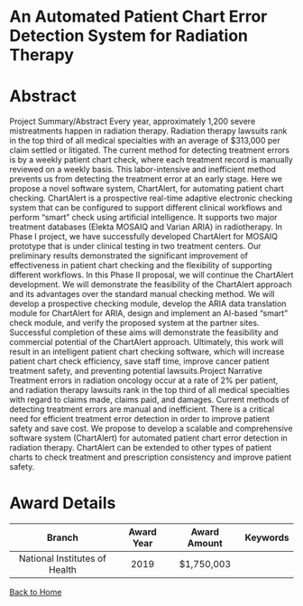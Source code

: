 
An Automated Patient Chart Error Detection System for Radiation Therapy
=======================================================================

# Abstract


Project Summary/Abstract
Every year, approximately 1,200 severe mistreatments happen in radiation therapy. Radiation therapy lawsuits
rank in the top third of all medical specialties with an average of $313,000 per claim settled or litigated. The
current method for detecting treatment errors is by a weekly patient chart check, where each treatment record
is manually reviewed on a weekly basis. This labor-intensive and inefficient method prevents us from detecting
the treatment error at an early stage. Here we propose a novel software system, ChartAlert, for automating
patient chart checking. ChartAlert is a prospective real-time adaptive electronic checking system that can be
configured to support different clinical workflows and perform “smart” check using artificial intelligence. It
supports two major treatment databases (Elekta MOSAIQ and Varian ARIA) in radiotherapy. In Phase I project,
we have successfully developed ChartAlert for MOSAIQ prototype that is under clinical testing in two treatment
centers. Our preliminary results demonstrated the significant improvement of effectiveness in patient chart
checking and the flexibility of supporting different workflows. In this Phase II proposal, we will continue the
ChartAlert development. We will demonstrate the feasibility of the ChartAlert approach and its advantages over
the standard manual checking method. We will develop a prospective checking module, develop the ARIA data
translation module for ChartAlert for ARIA, design and implement an AI-based “smart” check module, and
verify the proposed system at the partner sites. Successful completion of these aims will demonstrate the
feasibility and commercial potential of the ChartAlert approach. Ultimately, this work will result in an intelligent
patient chart checking software, which will increase patient chart check efficiency, save staff time, improve
cancer patient treatment safety, and preventing potential lawsuits.Project Narrative
Treatment errors in radiation oncology occur at a rate of 2% per patient, and radiation therapy lawsuits rank in
the top third of all medical specialties with regard to claims made, claims paid, and damages. Current methods
of detecting treatment errors are manual and inefficient. There is a critical need for efficient treatment error
detection in order to improve patient safety and save cost. We propose to develop a scalable and
comprehensive software system (ChartAlert) for automated patient chart error detection in radiation therapy.
ChartAlert can be extended to other types of patient charts to check treatment and prescription consistency
and improve patient safety.  

# Award Details

|Branch|Award Year|Award Amount|Keywords|
| :---: | :---: | :---: | :---: |
|National Institutes of Health|2019|$1,750,003||
  
  


[Back to Home](https://github.com/chrischow/dod_sbir_awards/JH/#2352)